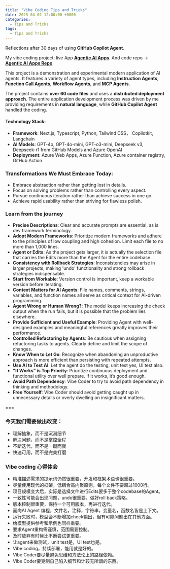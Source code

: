 ```yaml
---
title: "Vibe Coding Tips and Tricks"
date: 2025-04-02 12:00:00 +0000
categories: 
  - Tips and Tricks
tags: 
  - Tips and Tricks
---
```

Reflections after 30 days of using **GitHub Copilot Agent**.

My vibe coding project: live App **[Agentic AI Apps](https://haxu.dev/)**. And code repo -> **[Agentic AI Apps Repo](https://github.com/xuhaodev/agentic-ai-app)**

This project is a demonstration and experimental modern application of AI agents. It features a variety of agent types, including **Instruction Agents**, **Function Call Agents**, **Workflow Agents**, and **MCP Agents**.

The project contains **over 60 code files** and uses a **distributed deployment approach**. The entire application development process was driven by me providing requirements in **natural language**, while **GitHub Copilot Agent** handled the coding.

#### **Technology Stack**:
 - **Framework**: Next.js, Typescript, Python, Tailwind CSS， Copilotkit, Langchain
 - **AI Models**: GPT-4o, GPT-4o-mini, GPT-o3-mini, Deepseek v3, Deepseek-r1 from GitHub Models and Azure OpenAI
 - **Deployment**: Azure Web Apps, Azure Function, Azure container registry, GitHub Action

### Transformations We Must Embrace Today:

  - Embrace abstraction rather than getting lost in details.
  - Focus on solving problems rather than controlling every aspect.
  - Pursue continuous iteration rather than achieve success in one go.
  - Achieve rapid usability rather than striving for flawless polish.

### Learn from the journey

  - **Precise Descriptions**: Clear and accurate prompts are essential, as is dev framework terminology.
  - **Adopt Modern Frameworks**: Prioritize modern frameworks and adhere to the principles of low coupling and high cohesion. Limit each file to no more than 1,000 lines.  
  - **Agent or Edits**: As the project gets larger, it is actually the selection file that carries the Edits more than the Agent for the entire codebase.
  - **Consistency with Rollback Strategies**: Inconsistencies may arise in larger projects, making 'undo' functionality and strong rollback strategies indispensable.  
  - **Start from Workable**: Version control is important, keep a workable version before iterating.
  - **Context Matters for AI Agents**: File names, comments, strings, variables, and function names all serve as critical context for AI-driven programming.   
  - **Agent Wrong or Human Wrong?**: The model keeps increasing the check output when the run fails, but it is possible that the problem lies elsewhere.
  - **Provide Sufficient and Useful Example**: Providing Agent with well-designed examples and meaningful references greatly improves their performance.  
  - **Controlled Refactoring by Agents**: Be cautious when assigning refactoring tasks to agents. Clearly define and limit the scope of changes.  
  - **Know When to Let Go**: Recognize when abandoning an unproductive approach is more efficient than persisting with repeated attempts.  
  - **Use AI to Test AI**: Let the agent do the testing, unit test yes, UI test also.
  - **"It Works" is Top Priority**: Prioritize continuous deployment and functional utility over well prepare. If it works, it’s good enough.  
  - **Avoid Path Dependency**: Vibe Coder to try to avoid path dependency in thinking and methodology.
  - **Free Yourself**: Vibe Coder should avoid getting caught up in unnecessary details or overly dwelling on insignificant matters.

=== 

### 今天我们需要做出改变：

  - 理解抽象，而不是沉溺细节
  - 解决问题，而不是掌控全程
  - 不断迭代，而不是一蹴而就
  - 快速可用，而不是完美打磨

### Vibe coding 心得体会

  - 精准描述需求的提示词仍然很重要，开发和框架术语也很重要。
  - 尽量使用现代的框架，低耦合高内聚原则，每个文件不要超过1000行。
  - 项目规模变大后，实际是选择文件进行Edits要多于整个codebase的Agent。
  - 一致性可能会出现问题，undo很重要，做好roll back策略。
  - 版本控制很重要，保持一个可用版本，再进行迭代。
  - 面向AI Agent 编程，文件名，注释，字符串，变量名，函数名皆是上下文。
  - 运行失败时，模型会不断增加check输出，但有可能问题出在其他方面。
  - 给模型提供参考和示例也同样重要。
  - 要求Agent重构需谨慎，范围需要控制。
  - 及时放弃有时候比不断尝试更重要。
  - 让agent来做测试，unit test是，UI test也是。
  - Vibe coding，持续部署，能用就是好的。
  - Vibe Coder要尽量避免思维和方法论上的路径依赖。
  - Vibe Coder要克制自己陷入细节和计较无所谓的东西。
